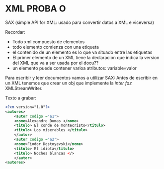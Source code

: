 # XML PROBA O
SAX (simple API for XML: usado para convertir datos a XML e viceversa)

Recordar:
* Todo xml compuesto de elementos
* todo elemento comienza con una etiqueta
* el contenido de un elemento es lo que va situado entre las etiquetas
* El primer elemento de un XML tiene la declaracion que indica la version del
 XML que va a ser usada por el docu??
* un elemento puede contener varioa atributos: variable=valor 


Para escribir y leer documentos vamos a utilizar SAX:
Antes de escribir en un XML tenemos que crear un obj que implemente la *inter
faz* XMLStreamWriter.

Texto a grabar:
```xml
<?xm version="1.0"?>
<autores>
    <autor codigo ="a1">
    <nome>Alexandre Dumas </nome>
    <titulo> El conde de montecristo</titulo>
    <titulo> Los miserables </titulo>
    </autor>
    <autor codigo ="a2">
    <nome>Fiodor Dostoyevski</nome>
    <titulo> El idiota</titulo>
    <titulo> Noches blancas </>
    </autor>
<autores>
```
